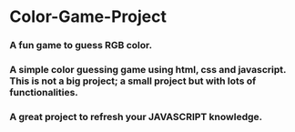 # Color-Game-Project
### A fun game to guess RGB color.  
### A simple color guessing game using html, css and javascript. This is not a big project; a small project but with lots of functionalities. 
### A great project to refresh your JAVASCRIPT knowledge.
